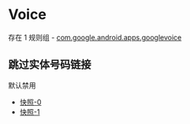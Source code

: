 # Voice

存在 1 规则组 - [com.google.android.apps.googlevoice](/src/apps/com.google.android.apps.googlevoice.ts)

## 跳过实体号码链接

默认禁用

- [快照-0](https://i.gkd.li/import/13314255)
- [快照-1](https://i.gkd.li/import/13437190)
